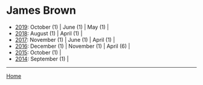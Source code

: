 # James Brown

  * [2019](./james-brown-2019.md): 
      October (1) | 
      June (1) | 
      May (1) | 
  * [2018](./james-brown-2018.md): 
      August (1) | 
      April (1) | 
  * [2017](./james-brown-2017.md): 
      November (1) | 
      June (1) | 
      April (1) | 
  * [2016](./james-brown-2016.md): 
      December (1) | 
      November (1) | 
      April (6) | 
  * [2015](./james-brown-2015.md): 
      October (1) | 
  * [2014](./james-brown-2014.md): 
      September (1) | 

----

[Home](../)
